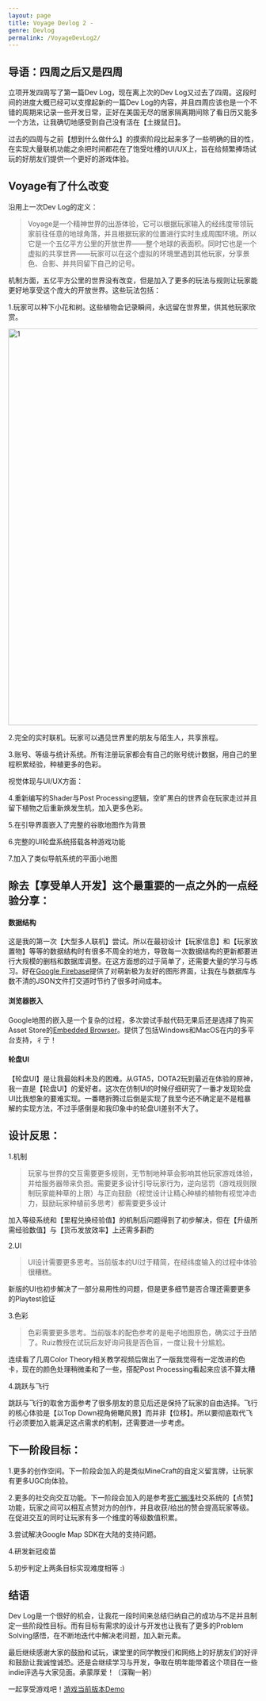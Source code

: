 ```yaml
---
layout: page
title: Voyage Devlog 2 - 
genre: Devlog
permalink: /VoyageDevLog2/
---
```



## 导语：四周之后又是四周

立项开发四周写了第一篇Dev Log，现在离上次的Dev Log又过去了四周。这段时间的进度大概已经可以支撑起新的一篇Dev Log的内容，并且四周应该也是一个不错的周期来记录一些开发日常，正好在美国无尽的居家隔离期间除了看日历又能多一个方法，让我确切地感受到自己没有活在【土拨鼠日】。

过去的四周与之前【想到什么做什么】的摸索阶段比起来多了一些明确的目的性，在实现大量联机功能之余把时间都花在了饱受吐槽的UI/UX上，旨在给频繁捧场试玩的好朋友们提供一个更好的游戏体验。

## Voyage有了什么改变

沿用上一次Dev Log的定义：

> Voyage是一个精神世界的出游体验，它可以根据玩家输入的经纬度带领玩家前往任意的地球角落，并且根据玩家的位置进行实时生成周围环境。所以它是一个五亿平方公里的开放世界——整个地球的表面积。同时它也是一个虚拟的共享世界——玩家可以在这个虚拟的环境里遇到其他玩家，分享景色、合影、并共同留下自己的记号。

机制方面，五亿平方公里的世界没有改变，但是加入了更多的玩法与规则让玩家能更好地享受这个庞大的开放世界。这些玩法包括：

1.玩家可以种下小花和树。这些植物会记录瞬间，永远留在世界里，供其他玩家欣赏。

<img src="/img/PlantTree.gif" alt="1" class="center" width="800"/>

2.完全的实时联机。玩家可以遇见世界里的朋友与陌生人，共享旅程。

3.账号、等级与统计系统。所有注册玩家都会有自己的账号统计数据，用自己的里程积累经验，种植更多的色彩。

视觉体现与UI/UX方面：

4.重新编写的Shader与Post Processing逻辑，空旷黑白的世界会在玩家走过并且留下植物之后重新焕发生机，加入更多色彩。

5.在引导界面嵌入了完整的谷歌地图作为背景

6.完整的UI轮盘系统搭载各种游戏功能

7.加入了类似导航系统的平面小地图

## 除去【享受单人开发】这个最重要的一点之外的一点经验分享：

#### 数据结构

这是我的第一次【大型多人联机】尝试。所以在最初设计【玩家信息】和【玩家放置物】等等的数据结构时有很多不周全的地方，导致每一次数据结构的更新都要进行大规模的删档和数据库调整。在这方面想的过于简单了，还需要大量的学习与练习。好在[Google Firebase](https://firebase.google.com/)提供了对萌新极为友好的图形界面，让我在与数据库与数不清的JSON文件打交道时节约了很多时间成本。

#### 浏览器嵌入

Google地图的嵌入是一个复杂的过程，多次尝试手敲代码无果后还是选择了购买Asset Store的[Embedded Browser](https://assetstore.unity.com/packages/tools/gui/embedded-browser-55459)。提供了包括Windows和MacOS在内的多平台支持，彳亍！

#### 轮盘UI

【轮盘UI】是让我最始料未及的困难。从GTA5，DOTA2玩到最近在体验的原神，我一直是【轮盘UI】的爱好者。这次在仿制UI的时候仔细研究了一番才发现轮盘UI比我想象的要难实现。一番瞎折腾过后倒是实现了我至今还不确定是不是粗暴解的实现方法，不过手感倒是和我印象中的轮盘UI差别不大了。

## 设计反思：

1.机制

> 玩家与世界的交互需要更多规则，无节制地种草会影响其他玩家游戏体验，并给服务器带来负担。需要更多设计引导玩家行为，逆向惩罚（游戏规则限制玩家能种草的上限）与正向鼓励（视觉设计让精心种植的植物有视觉冲击力，鼓励玩家种植前多思考）都需要更多设计

加入等级系统和【里程兑换经验值】的机制后问题得到了初步解决，但在【升级所需经验数值】与【货币发放效率】上还需多斟酌

2.UI

> UI设计需要更多思考。当前版本的UI过于精简，在经纬度输入的过程中体验很糟糕。

新版的UI也初步解决了一部分易用性的问题，但是更多细节是否合理还需要更多的Playtest验证

3.色彩

> 色彩需要更多思考。当前版本的配色参考的是电子地图原色，确实过于丑陋了。Ruiz教授在试玩后友好询问我是否色盲，一度让我十分尴尬。

连续看了几周Color Theory相关教学视频后做出了一版我觉得有一定改进的色卡，现在的颜色处理稍微柔和了一些，搭配Post Processing看起来应该不算太糟

4.跳跃与飞行

跳跃与飞行的取舍方面参考了很多朋友的意见后还是保持了玩家的自由选择。飞行的核心体验是【以Top Down视角俯瞰风景】而并非【位移】。所以要彻底取代飞行必须要加入能满足这点需求的机制，还需要进一步考虑。

## 下一阶段目标：

1.更多的创作空间。下一阶段会加入的是类似MineCraft的自定义留言牌，让玩家有更多UGC向体验。

2.更多的社交向交互功能。下一阶段会加入的是参考[死亡搁浅](https://zh.wikipedia.org/wiki/%E6%AD%BB%E4%BA%A1%E6%93%B1%E6%B7%BA)社交系统的【点赞】功能，玩家之间可以相互点赞对方的创作，并且收获/给出的赞会提高玩家等级。在促进交互的同时让玩家有多一个维度的等级数值积累。

3.尝试解决Google Map SDK在大陆的支持问题。

4.研发新冠疫苗

5.初步判定上两条目标实现难度相等 :)

## 结语

Dev Log是一个很好的机会，让我花一段时间来总结归纳自己的成功与不足并且制定一些阶段性目标。而有目标有需求的设计与开发也让我有了更多的Problem Solving感悟，在不断地迭代中解决老问题，加入新元素。

最后继续感谢大家的鼓励和试玩，课堂里的同学教授们和网络上的好朋友们的好评和鼓励让我诚惶诚恐。还是会继续学习与开发，争取在明年能带着这个项目在一些indie评选与大家见面。承蒙厚爱！（深鞠一躬）

一起享受游戏吧！[游戏当前版本Demo](https://jingyu1999.itch.io/voyage) 